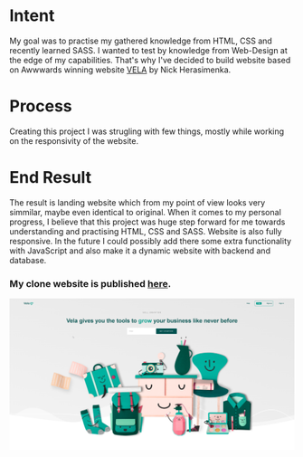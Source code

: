 # Intent
My goal was to practise my gathered knowledge from HTML, CSS and recently learned SASS. I wanted to test by knowledge from Web-Design at the edge of my capabilities. That's why I've decided to build website based on Awwwards winning website <a href="https://www.awwwards.com/sites/vela">VELA</a> by Nick Herasimenka.

# Process
Creating this project I was strugling with few things, mostly while working on the responsivity of the website.

# End Result
The result is landing website which from my point of view looks very simmilar, maybe even identical to original. When it comes to my personal progress, I believe that this project was huge step forward for me towards understanding and practising HTML, CSS and SASS. Website is also fully responsive. In the future I could possibly add there some extra functionality with JavaScript and also make it a dynamic website with backend and database.
<h3>My clone website is published <a href="https://davidek776.github.io/Vela_Clone_Website/">here</a>.</h3>

<img 
     src="img/Vela1.png"
     alt="Grapefruit slice atop a pile of other slices">
     

